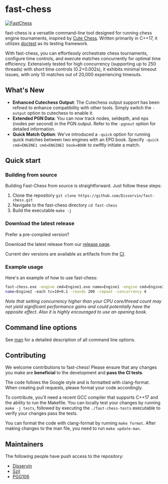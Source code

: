 # fast-chess

[![FastChess](https://github.com/Disservin/fast-chess/actions/workflows/fastchess.yml/badge.svg?branch=master)](https://github.com/Disservin/fast-chess/actions/workflows/fastchess.yml)

fast-chess is a versatile command-line tool designed for running chess engine
tournaments, inspired by [Cute Chess](https://github.com/cutechess/cutechess). Written primarily in C++17, it utilizes [doctest](https://github.com/doctest/doctest) as its testing
framework.

With fast-chess, you can effortlessly orchestrate chess tournaments, configure
time controls, and execute matches concurrently for optimal time efficiency.
Extensively tested for high concurrency (supporting up to 250 threads) with
short time controls (0.2+0.002s), it exhibits minimal timeout issues, with only
10 matches out of 20,000 experiencing timeouts.

## What's New

- **Enhanced Cutechess Output**: The Cutechess output support has been refined to
  enhance compatibility with other tools. Simply switch the `-output` option to
  cutechess to enable it.
- **Extended PGN Data**: You can now track nodes, seldepth, and nps (nodes per
  second) in the PGN output. Refer to the `-pgnout` option for detailed
  information.
- **Quick Match Option**: We've introduced a `-quick` option for running quick
  matches between two engines with an EPD book. Specify
  `-quick cmd=ENGINE1 cmd=ENGINE2 book=BOOK` to swiftly initiate a match.

## Quick start

### Building from source

Building Fast-Chess from source is straightforward. Just follow these steps:

1. Clone the repository `git clone https://github.com/Disservin/fast-chess.git`
2. Navigate to the fast-chess directory `cd fast-chess`
3. Build the executable `make -j`

### Download the latest release

Prefer a pre-compiled version?

Download the latest release from our [release page](https://github.com/Disservin/fast-chess/releases).

Current dev versions are available as artifacts from the [CI](https://github.com/Disservin/fast-chess/actions?query=is%3Asuccess+event%3Apush+branch%3Amaster).

### Example usage

Here's an example of how to use fast-chess:

```bash
fast-chess.exe -engine cmd=Engine1.exe name=Engine1 -engine cmd=Engine2.exe
name=Engine2 -each tc=10+0.1 -rounds 200 -repeat -concurrency 4
```

_Note that setting concurrency higher than your CPU core/thread
count may not yield significant performance gains and could potentially have the
opposite effect. Also it is highly encouraged to use an opening book._


## Command line options

See [man](man) for a detailed description of all command line options.

## Contributing

We welcome contributions to fast-chess! Please ensure that any changes you make
are **beneficial** to the development and **pass the CI tests**.

The code follows the Google style and is formatted with clang-format. When
creating pull requests, please format your code accordingly.

To contribute, you'll need a recent GCC compiler that supports C++17 and the
ability to run the Makefile. You can locally test your changes by running
`make -j tests`, followed by executing the `./fast-chess-tests` executable to
verify your changes pass the tests.

You can format the code with clang-format by running `make format`.
After making changes to the man file, you need to run `make update-man`.

## Maintainers

The following people have push access to the repository:

- [Disservin](https://github.com/Disservin)
- [Szil](https://github.com/SzilBalazs)
- [PGG106](https://github.com/PGG106)
